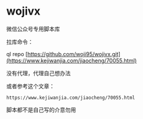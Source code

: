 # wojivx
微信公众号专用脚本库

拉库命令：

   ql repo [https://github.com/woji95/wojivx.git](https://www.kejiwanjia.com/jiaocheng/70055.html)

没有代理，代理自己想办法 

或者参考这个文章：

    https://www.kejiwanjia.com/jiaocheng/70055.html

脚本都不是自己写的介意勿用
